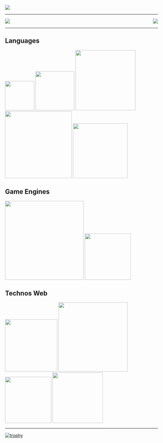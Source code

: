 <!---
## Hi There 👋, I'm Vincent !

I'm a french IT developer. I'am currently studying at school 42 Paris. I started coding since 2014.<br>
I'm passionate about operating system developement and artificial intelligence.<br>

Currently working hard on my kernel from scratch in **C** and **ASM** with lot of fun 🙃

## My best projects

> - <a href="https://github.com/vvaucoul/KronOS">🖥️ **KronOS**</a><br>
> - <a href="https://github.com/vvaucoul/FT_Linux">🐧 **FT-Linux**</a>
> - <a href="https://github.com/vvaucoul/Lem-in">🐜 **Lem-In**</a>
> - <a href="https://github.com/vvaucoul/WebServ">🌐 **WebServ**</a>
> - <a href="https://github.com/vvaucoul/FT_Containers">📦 **FT-Containers**</a>

## 42 Curriculum


| Common Core | Post Common Core |
| ----------- | ---------------- |
| <a href="https://github.com/vvaucoul/LibFT">**LIBFT**</a> |  |
| <a href="https://github.com/vvaucoul/LibFT">**LIBFT**</a> |  |
| <a href="https://github.com/vvaucoul/LibFT">**LIBFT**</a> |  |
| <a href="https://github.com/vvaucoul/LibFT">**LIBFT**</a> |  |
--->

<a href="https://github.com/JaeSeoKim/badge42">
  <img align="middle" src="https://badge42.vercel.app/api/v2/cl1up6ty6004409mq6xpnytje/stats?cursusId=21&coalitionId=48" />
</a>

---

<div class="sst">
  <a href="https://github.com/anuraghazra/github-readme-stats">
   <img align="middle" src="https://github-readme-stats.vercel.app/api?username=vvaucoul&show_icons=true&theme=dark" />
  </a>
  <a href="https://github.com/anuraghazra/github-readme-stats">
    <img align="right" src="https://github-readme-stats.vercel.app/api/top-langs/?username=vvaucoul&theme=dark" />
  </a>
</div>

---

<div class="sk">
  <h2>Languages</h2>
  <img src="https://img.shields.io/badge/-C-black?style=for-the-badge&logo=C&logoWidth=20" width="96"></img>
  <img src="https://img.shields.io/badge/-C++-black?style=for-the-badge&logo=Cplusplus&logoWidth=20" width="128"></img>
  <img src="https://img.shields.io/badge/-Assembly-black?style=for-the-badge&logo=assemblyscript&logoWidth=20" width="198"></img>
  <img src="https://img.shields.io/badge/-Typescript-black?style=for-the-badge&logo=typescript&logoWidth=20" width="220"></img>
  <img src="https://img.shields.io/badge/-PYTHON-black?style=for-the-badge&logo=PYTHON&logoWidth=20" width="180"></img>
</div>

<div class="sk">
  <h2>Game Engines</h2>
  <img src="https://img.shields.io/badge/-Unreal Engine-black?style=for-the-badge&logo=unrealengine&logoWidth=20" width="259"></img>
  <img src="https://img.shields.io/badge/-Unity-black?style=for-the-badge&logo=unity&logoWidth=20" width="152"></img>
</div>

<div class="sk">
  <h2>Technos Web</h2>
  <img src="https://img.shields.io/badge/-Docker-black?style=for-the-badge&logo=docker&logoWidth=20" width="172"></img>
  <img src="https://img.shields.io/badge/-Kubernetes-black?style=for-the-badge&logo=kubernetes&logoWidth=20" width="228"></img>
  <img src="https://img.shields.io/badge/-VueJS-black?style=for-the-badge&logo=vuedotjs&logoWidth=20" width="152"></img>
  <img src="https://img.shields.io/badge/-NestJS-black?style=for-the-badge&logo=nestjs&logoWidth=20" width="166"></img>
</div>

---

[![trophy](https://github-profile-trophy.vercel.app/?username=vvaucoul&theme=darkhub&column=8&margin-w=15&margin-h=15)](https://github.com/ryo-ma/github-profile-trophy)

<!--
<a href="https://github.com/anuraghazra/github-readme-stats">
  <img align="center" src="https://github-readme-stats.vercel.app/api/pin/?username=vvaucoul&repo=ft_ls&theme=dark" />
</a>
-->
